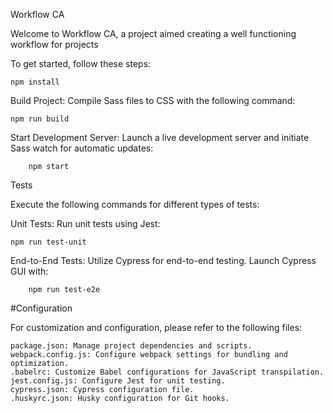 Workflow CA

Welcome to Workflow CA, a project aimed creating a well functioning workflow for projects

To get started, follow these steps:

```
npm install
```

Build Project: Compile Sass files to CSS with the following command:

```
npm run build
```

Start Development Server: Launch a live development server and initiate Sass watch for automatic updates:

```
    npm start
```

Tests

Execute the following commands for different types of tests:

Unit Tests: Run unit tests using Jest:

```
npm run test-unit
```

End-to-End Tests: Utilize Cypress for end-to-end testing. Launch Cypress GUI with:

```
    npm run test-e2e
```


#Configuration

For customization and configuration, please refer to the following files:

    package.json: Manage project dependencies and scripts.
    webpack.config.js: Configure webpack settings for bundling and optimization.
    .babelrc: Customize Babel configurations for JavaScript transpilation.
    jest.config.js: Configure Jest for unit testing.
    cypress.json: Cypress configuration file.
    .huskyrc.json: Husky configuration for Git hooks.
